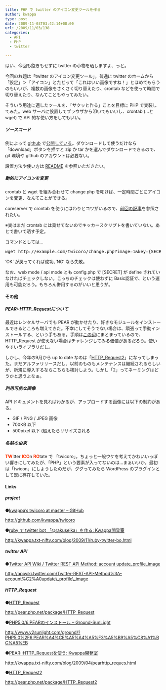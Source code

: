 ```yaml
---
title: PHP で twitter のアイコン変更ツールを作る
author: kwappa
type: post
date: 2009-11-03T03:42:14+00:00
url: /2009/11/03/138
categories:
  - API
  - PHP
  - twitter

---
```

はい、今回も飽きもせずに twitter の小物を晒しますよ、っと。

今回のお題は「twitter のアイコン変更ツール」。普通に twitter のホームから「設定」＞「アイコン」とたどって「これはいい画像ですね！」とほめてもらうのもいいが、複数の画像をさくさく切り替えたり、crontab などを使って時間で切り替えたり、なんてこともやってみたい。

そういう用途に適したツールを、「サクッと作る」ことを目標に PHP で実装してみた。web サーバに設置してブラウザから叩いてもいいし、crontab (…とwget) で API 的な使い方をしてもいい。

<!--more-->

##### ソースコード

例によって <a href="http://github.com/" target="_blank">github</a> で<a href="http://github.com/kwappa/twicoro" target="_blank">公開している</a>。ダウンロードして使うだけなら「download」ボタンを押すと zip か tar かを選んでダウンロードできるので、git 環境や github のアカウントは必要ない。

設置方法や使い方は <a href="http://github.com/kwappa/twicoro/blob/master/README" target="_blank">README</a> を参照いただきたい。

##### 動的にアイコンを変更

crontab と wget を組み合わせて change.php を叩けば、一定時間ごとにアイコンを変更、なんてことができる。

coreserver で crontab を使うにはわりとコツがいるので、<a href="http://kwappa.txt-nifty.com/blog/2009/11/ruby-twitter-bo.html" target="_blank">前回の記事</a>を参照されたい。

※実はまだ crontab には乗せてないのでキッカースクリプトを書いていない。あとで書いて晒す予定。

コマンドとしては…

<pre class="code">wget http://example.com/twicoro/change.php?image=1&key={SECRET}&mode=api</pre>

&#8216;OK&#8217; が戻ってくれば成功、&#8217;NG&#8217; なら失敗。

なお、web mode / api mode とも config.php で [SECRET] が define されていなければチェックしない。こっちのチェックは使わずに Basic認証で、という運用も可能だろう。もちろん併用するのがいいと思うが。

#### その他

##### PEAR::HTTP_Requestについて

最近はレンタルサーバでも PEAR が動かせたり、好きなモジュールをインストールできるところも増えてきた。不幸にしてそうでない場合は、頑張って手動インストールする、という手もある。手順は<a href="http://www.y2sunlight.com/ground/?PHP5.0%2F6.PEAR%A4%CE%A5%A4%A5%F3%A5%B9%A5%C8%A1%BC%A5%EB" target="_blank">この辺</a>にまとまっているので、HTTP_Request が使えない場合はチャレンジしてみる価値があるだろう。使いやすいライブラリだし。

しかし、今年の9月から up to date なのは「<a href="http://pear.php.net/package/HTTP_Request2" target="_blank">HTTP_Request2</a>」になってしまった。まだアルファリリースだし、以前のものもメンテナンスは継続されるらしいが、新規に導入するならこちらも検討しよう。しかし「2」ってネーミングはどうかと思うよなぁ。

##### 利用可能な画像

API ドキュメントを見ればわかるが、アップロードする画像には以下の制約がある。

  * GIF / PNG / JPEG 画像
  * 700KB 以下
  * 500pixel 以下 (超えたらリサイズされる

##### 名前の由来

<span style="color: #ff3300;"><strong>TW</strong></span>itter <span style="color: #ff3300;"><strong>ICO</strong></span>n <span style="color: #ff3300;"><strong>RO</strong></span>tate で 「twicoro」。ちょっと一般ウケを考えてかわいいっぽい響きにしてみたが、「PHP」という要素が入ってないのは…まぁいいか。最初は「twicon」にしようしたのだが、ググってみたら WordPress のプラグインとして既に存在していた。

#### Links

##### project

●<a href="http://github.com/kwappa/twicoro" target="_blank">kwappa&#8217;s twicoro at master &#8211; GitHub</a>
  
http://github.com/kwappa/twicoro

●<a href="http://kwappa.txt-nifty.com/blog/2009/11/ruby-twitter-bo.html" target="_blank">ruby で twitter bot 「@rakuseika」を作る: Kwappa開発室</a>
  
http://kwappa.txt-nifty.com/blog/2009/11/ruby-twitter-bo.html

##### twitter API

●<a href="http://apiwiki.twitter.com/Twitter-REST-API-Method%3A-account%C2%A0update_profile_image" target="_blank">Twitter API Wiki / Twitter REST API Method: account update_profile_image</a>
  
http://apiwiki.twitter.com/Twitter-REST-API-Method%3A-account%C2%A0update\_profile\_image

##### HTTP_Request

●<a href="http://pear.php.net/package/HTTP_Request" target="_blank">HTTP_Request</a>
  
http://pear.php.net/package/HTTP_Request

●<a href="http://www.y2sunlight.com/ground/?PHP5.0%2F6.PEAR%A4%CE%A5%A4%A5%F3%A5%B9%A5%C8%A1%BC%A5%EB" target="_blank">PHP5.0/6.PEARのインストール &#8211; Ground-SunLight</a>
  
http://www.y2sunlight.com/ground/?PHP5.0%2F6.PEAR%A4%CE%A5%A4%A5%F3%A5%B9%A5%C8%A1%BC%A5%EB

●<a href="http://kwappa.txt-nifty.com/blog/2009/04/pearhttp_reques.html" target="_blank">PEAR::HTTP_Requestを使う: Kwappa開発室</a>
  
http://kwappa.txt-nifty.com/blog/2009/04/pearhttp_reques.html

●<a href="http://pear.php.net/package/HTTP_Request2" target="_blank">HTTP_Request2</a>
  
http://pear.php.net/package/HTTP_Request2
